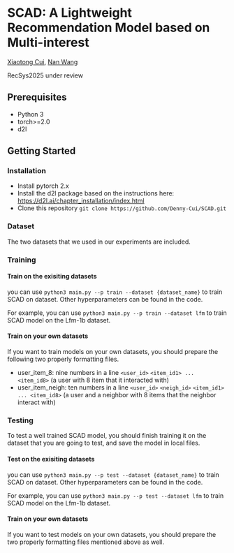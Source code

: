 # SCAD: A Lightweight Recommendation Model based on Multi-interest

[Xiaotong Cui](cxt20030114@gmail.com), [Nan Wang](wangnan@hlju.edu.cn)

RecSys2025 under review

## Prerequisites

- Python 3
- torch>=2.0
- d2l

## Getting Started

### Installation

- Install pytorch 2.x
- Install the d2l package based on the instructions here: https://d2l.ai/chapter_installation/index.html
- Clone this repository `git clone https://github.com/Denny-Cui/SCAD.git`

### Dataset

The two datasets that we used in our experiments are included.

### Training

#### Train on the exisiting datasets

you can use `python3 main.py --p train --dataset {dataset_name}` to train SCAD on dataset. Other hyperparameters can be found in the code.

For example, you can use `python3 main.py --p train --dataset lfm` to train SCAD model on the Lfm-1b dataset.

#### Train on your own datasets

If you want to train models on your own datasets, you should prepare the following two properly formatting files.

- user_item_8: nine numbers in a line `<user_id>` `<item_id1> ... <item_id8>` (a user with 8 item that it interacted with)
- user_item_neigh: ten numbers in a line `<user_id>` `<neigh_id>` `<item_id1> ... <item_id8>` (a user and a neighbor with 8 items that the neighbor interact with)

### Testing

To test a well trained SCAD model, you should finish training it on the dataset that you are going to test, and save the model in local files.

#### Test on the exisiting datasets

you can use `python3 main.py --p test --dataset {dataset_name}` to train SCAD on dataset. Other hyperparameters can be found in the code.

For example, you can use `python3 main.py --p test --dataset lfm` to train SCAD model on the Lfm-1b dataset.

#### Train on your own datasets

If you want to test models on your own datasets, you should prepare the two properly formatting files mentioned above as well.
